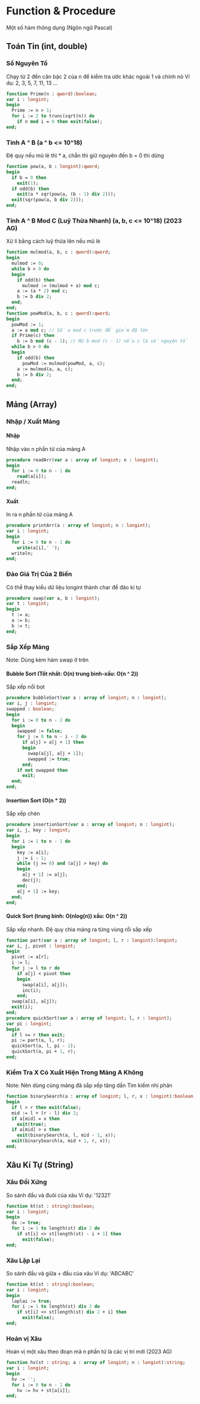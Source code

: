 # Function & Procedure
Một số hàm thông dụng (Ngôn ngữ Pascal)

## Toán Tin (int, double)
### Số Nguyên Tố
Chạy từ 2 đến căn bậc 2 của n để kiểm tra ước khác ngoài 1 và chính nó
Ví dụ: 2, 3, 5, 7, 11, 13 ... 
```pas
function Prime(n : qword):boolean;
var i : longint;
begin
  Prime := n > 1;
  for i := 2 to trunc(sqrt(n)) do
    if n mod i = 0 then exit(false);
end;
```
### Tính A ^ B (a ^ b <= 10^18)
Đệ quy nếu mũ lẻ thì * a, chẵn thì giữ nguyên đến b = 0 thì dừng
```pas
function pow(a, b : longint):qword;
begin
  if b = 0 then
    exit(1);
  if odd(b) then
    exit(a * sqr(pow(a, (b - 1) div 2)));
  exit(sqr(pow(a, b div 2)));
end;
```
### Tính A ^ B Mod C (Luỹ Thừa Nhanh) (a, b, c <= 10^18) (2023 AG)
Xử lí bằng cách luỹ thừa lên nếu mũ lẻ
```pas
function mulmod(a, b, c : qword):qword;
begin
  mulmod := 0;
  while b > 0 do
  begin
    if odd(b) then
      mulmod := (mulmod + a) mod c;
    a := (a * 2) mod c;
    b := b div 2;
  end;
end;
function powMod(a, b, c : qword):qword;
begin
  powMod := 1;
  a := a mod c; // Số a mod c trước để giảm độ lớn
  if Prime(c) then
    b := b mod (c - 1); // Mũ b mod (c - 1) nếu c là số nguyên tố
  while b > 0 do
  begin
    if odd(b) then
      powMod := mulmod(powMod, a, c);
    a := mulmod(a, a, c);
    b := b div 2;
  end;
end;
```
## Mảng (Array)
### Nhập / Xuất Mảng
#### Nhập
Nhập vào n phần tử của mảng A
```pas
procedure readArr(var a : array of longint; n : longint);
begin
  for i := 0 to n - 1 do
    read(a[i]);
  readln;
end;
```
#### Xuất
In ra n phần tử của mảng A
```pas
procedure printArr(a : array of longint; n : longint);
var i : longint;
begin
  for i := 0 to n - 1 do
    write(a[i],' ');
  writeln;
end;
```
### Đảo Giá Trị Của 2 Biến
Có thể thay kiểu dữ liệu longint thành char để đảo kí tự
```pas
procedure swap(var a, b : longint);
var t : longint;
begin
  t := a;
  a := b;
  b := t;
end;
```
### Sắp Xếp Mảng
Note: Dùng kèm hàm swap ở trên
#### Bubble Sort (Tốt nhất: O(n) trung bình-xấu: O(n ^ 2))
Sắp xếp nổi bọt
```pas
procedure bubbleSort(var a : array of longint; n : longint);
var i, j : longint;
swapped : boolean;
begin
  for i := 0 to n - 2 do
  begin
    swapped := false;
    for j := 0 to n - i - 2 do
      if a[j] > a[j + 1] then
      begin
        swap(a[j], a[j + 1]);
        swapped := true;
      end;
    if not swapped then
      exit;
  end;
end;
```
#### Insertion Sort (O(n * 2)) 
Sắp xếp chèn
```pas
procedure insertionSort(var a : array of longint; n : longint);
var i, j, key : longint;
begin
  for i := 1 to n - 1 do
  begin
    key := a[i];
    j := i - 1;
    while (j >= 0) and (a[j] > key) do
    begin
      a[j + 1] := a[j];
      dec(j);
    end;
    a[j + 1] := key;
  end;
end;
```
#### Quick Sort (trung bình: O(nlog(n)) xấu: O(n ^ 2))
Sắp xếp nhanh. Đệ quy chia mảng ra từng vùng rồi sắp xếp
```pas
function part(var a : array of longint; l, r : longint):longint;
var i, j, pivot : longint;
begin
  pivot := a[r];
  i := l;
  for j := l to r do
    if a[j] < pivot then
    begin
      swap(a[i], a[j]);
      inc(i);
    end;
  swap(a[i], a[j]);
  exit(i);
end;
procedure quickSort(var a : array of longint; l, r : longint);
var pi : longint;
begin
  if l >= r then exit;
  pi := part(a, l, r);
  quickSort(a, l, pi - 1);
  quickSort(a, pi + 1, r);
end;
```
### Kiểm Tra X Có Xuất Hiện Trong Mảng A Không 
Note: Nên dùng cùng mảng đã sắp xếp tăng dần
Tìm kiếm nhị phân
```pas
function binarySearch(a : array of longint; l, r, x : longint):boolean;
begin
  if l > r then exit(false);
  mid := l + (r - l) div 2;
  if a[mid] = x then
    exit(true);
  if a[mid] > x then
    exit(binarySearch(a, l, mid - 1, x));
  exit(binarySearch(a, mid + 1, r, x));
end;
```
## Xâu Kí Tự (String)
### Xâu Đối Xứng
So sánh đầu và đuôi của xâu
Ví dụ: '12321'
```pas
function kt(st : string):boolean;
var i : longint;
begin
  dx := true;
  for i := 1 to length(st) div 2 do
    if st[i] <> st[length(st) - i + 1] then
      exit(false);
end;
```
### Xâu Lặp Lại
So sánh đầu và giữa + đầu của xâu
Ví dụ: 'ABCABC'
```pas
function kt(st : string):boolean;
var i : longint;
begin
  laplai := true;
  for i := 1 to length(st) div 2 do
    if st[i] <> st[length(st) div 2 + i] then
      exit(false);
end;
```
### Hoán vị Xâu
Hoán vị một xâu theo đoạn mã n phần tử là các vị trí mới (2023 AG)
```pas
function hv(st : string; a : array of longint; n : longint):string;
var i : longint;
begin
  hv := '';
  for i := 0 to n - 1 do
    hv := hv + st[a[i]];
end;
```
